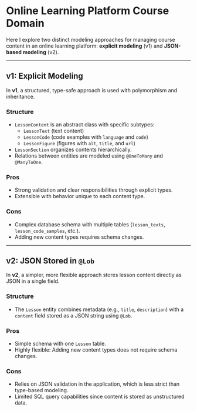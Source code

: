 # Online Learning Platform Course Domain

Here I explore two distinct modeling approaches for managing course content in an online learning platform: **explicit
modeling** (v1) and **JSON-based modeling** (v2).

---

## v1: Explicit Modeling

In **v1**, a structured, type-safe approach is used with polymorphism and inheritance.

### Structure

- `LessonContent` is an abstract class with specific subtypes:
    - `LessonText` (text content)
    - `LessonCode` (code examples with `language` and `code`)
    - `LessonFigure` (figures with `alt`, `title`, and `url`)
- `LessonSection` organizes contents hierarchically.
- Relations between entities are modeled using `@OneToMany` and `@ManyToOne`.

### Pros

- Strong validation and clear responsibilities through explicit types.
- Extensible with behavior unique to each content type.

### Cons

- Complex database schema with multiple tables (`lesson_texts`, `lesson_code_samples`, etc.).
- Adding new content types requires schema changes.

---

## v2: JSON Stored in `@Lob`

In **v2**, a simpler, more flexible approach stores lesson content directly as JSON in a single field.

### Structure

- The `Lesson` entity combines metadata (e.g., `title`, `description`) with a `content` field stored as a JSON string
  using `@Lob`.

### Pros

- Simple schema with one `Lesson` table.
- Highly flexible: Adding new content types does not require schema changes.

### Cons

- Relies on JSON validation in the application, which is less strict than type-based modeling.
- Limited SQL query capabilities since content is stored as unstructured data.